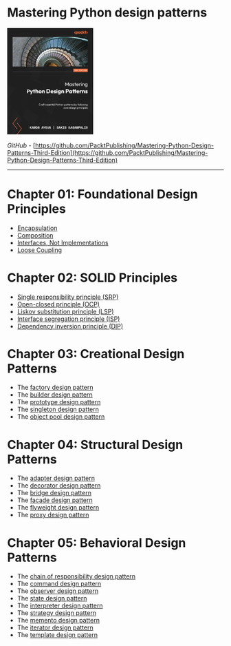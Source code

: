 # Mastering Python design patterns

<img src="./assets/images/book-case.png" alt="description" width="200" height="auto">

_GitHub_ - [https://github.com/PacktPublishing/Mastering-Python-Design-Patterns-Third-Edition](https://github.com/PacktPublishing/Mastering-Python-Design-Patterns-Third-Edition)

<hr>

# Chapter 01: Foundational Design Principles

- [Encapsulation](./chap01/base.ipynb)
- [Composition](./chap01/base.ipynb)
- [Interfaces, Not Implementations](./chap01/base.ipynb)
- [Loose Coupling](./chap01/base.ipynb)

# Chapter 02: SOLID Principles

- [Single responsibility principle (SRP)](./chap02/base.ipynb)
- [Open-closed principle (OCP)](./chap02/base.ipynb)
- [Liskov substitution principle (LSP)](./chap02/base.ipynb)
- [Interface segregation principle (ISP)](./chap02/base.ipynb)
- [Dependency inversion principle (DIP)](./chap02/base.ipynb)

# Chapter 03: Creational Design Patterns

- The [factory design pattern](./chap03/factory.ipynb)
- The [builder design pattern](./chap03/builder.ipynb)
- The [prototype design pattern](./chap03/prototype.ipynb)
- The [singleton design pattern](./chap03/singleton.ipynb)
- The [object pool design pattern](./chap03/object-pool.ipynb)

# Chapter 04: Structural Design Patterns

- The [adapter design pattern](./chap04/adapter.ipynb)
- The [decorator design pattern](./chap04/decorator.ipynb)
- The [bridge design pattern](./chap04/bridge.ipynb)
- The [facade design pattern](./chap04/facade.ipynb)
- The [flyweight design pattern](./chap04/flyweight.ipynb)
- The [proxy design pattern](./chap04/proxy.ipynb)

# Chapter 05: Behavioral Design Patterns

- The [chain of responsibility design pattern](./chap05/chain.ipynb)
- The [command design pattern](./chap05/commands.ipynb)
- The [observer design pattern](./chap05/observer.ipynb)
- The [state design pattern](./chap05/state.ipynb)
- The [interpreter design pattern](./chap05/interpreter.ipynb)
- The [strategy design pattern](./chap05/strategy.ipynb)
- The [memento design pattern](./chap05/memento.ipynb)
- The [iterator design pattern](./chap05/iterator.ipynb)
- The [template design pattern](./chap05/template.ipynb)
